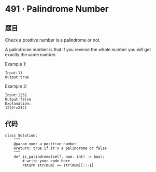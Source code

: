 # 491 · Palindrome Number

## 题目

Check a positive number is a palindrome or not.

A palindrome number is that if you reverse the whole number you will get exactly the same number.

Example 1:

	Input:11
	Output:true
Example 2:

	Input:1232
	Output:false
	Explanation:
	1232!=2321
	
## 代码

	class Solution:
	    """
	    @param num: a positive number
	    @return: true if it's a palindrome or false
	    """
	    def is_palindrome(self, num: int) -> bool:
	        # write your code here
	        return str(num) == str(num)[::-1]